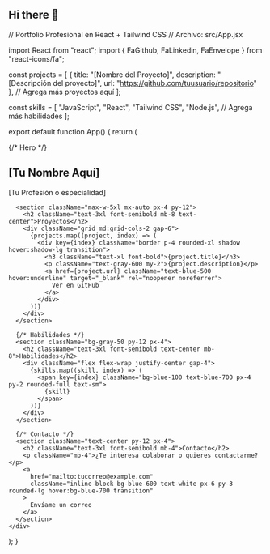 ## Hi there 👋
// Portfolio Profesional en React + Tailwind CSS
// Archivo: src/App.jsx

import React from "react";
import { FaGithub, FaLinkedin, FaEnvelope } from "react-icons/fa";

const projects = [
  {
    title: "[Nombre del Proyecto]",
    description: "[Descripción del proyecto]",
    url: "https://github.com/tuusuario/repositorio"
  },
  // Agrega más proyectos aquí
];

const skills = [
  "JavaScript",
  "React",
  "Tailwind CSS",
  "Node.js",
  // Agrega más habilidades
];

export default function App() {
  return (
    <div className="min-h-screen bg-white text-gray-800 font-sans">
      {/* Hero */}
      <section className="text-center py-16 px-4 bg-gray-100">
        <h1 className="text-5xl font-bold mb-2">[Tu Nombre Aquí]</h1>
        <p className="text-xl text-gray-600">[Tu Profesión o especialidad]</p>
        <div className="flex justify-center gap-6 mt-4 text-2xl">
          <a href="mailto:tucorreo@example.com" className="hover:text-blue-600"><FaEnvelope /></a>
          <a href="https://github.com/tuusuario" className="hover:text-gray-800"><FaGithub /></a>
          <a href="https://linkedin.com/in/tuusuario" className="hover:text-blue-700"><FaLinkedin /></a>
        </div>
      </section>

     
      <section className="max-w-5xl mx-auto px-4 py-12">
        <h2 className="text-3xl font-semibold mb-8 text-center">Proyectos</h2>
        <div className="grid md:grid-cols-2 gap-6">
          {projects.map((project, index) => (
            <div key={index} className="border p-4 rounded-xl shadow hover:shadow-lg transition">
              <h3 className="text-xl font-bold">{project.title}</h3>
              <p className="text-gray-600 my-2">{project.description}</p>
              <a href={project.url} className="text-blue-500 hover:underline" target="_blank" rel="noopener noreferrer">
                Ver en GitHub
              </a>
            </div>
          ))}
        </div>
      </section>

      {/* Habilidades */}
      <section className="bg-gray-50 py-12 px-4">
        <h2 className="text-3xl font-semibold text-center mb-8">Habilidades</h2>
        <div className="flex flex-wrap justify-center gap-4">
          {skills.map((skill, index) => (
            <span key={index} className="bg-blue-100 text-blue-700 px-4 py-2 rounded-full text-sm">
              {skill}
            </span>
          ))}
        </div>
      </section>

      {/* Contacto */}
      <section className="text-center py-12 px-4">
        <h2 className="text-3xl font-semibold mb-4">Contacto</h2>
        <p className="mb-4">¿Te interesa colaborar o quieres contactarme?</p>
        <a
          href="mailto:tucorreo@example.com"
          className="inline-block bg-blue-600 text-white px-6 py-3 rounded-lg hover:bg-blue-700 transition"
        >
          Envíame un correo
        </a>
      </section>
    </div>
  );
}

<!--
**Alejandrobv25/Alejandrobv25** is a ✨ _special_ ✨ repository because its `README.md` (this file) appears on your GitHub profile.

Here are some ideas to get you started:

- 🔭 I’m currently working on ...
- 🌱 I’m currently learning ...
- 👯 I’m looking to collaborate on ...
- 🤔 I’m looking for help with ...
- 💬 Ask me about ...
- 📫 How to reach me: ...
- 😄 Pronouns: ...
- ⚡ Fun fact: ...
-->
